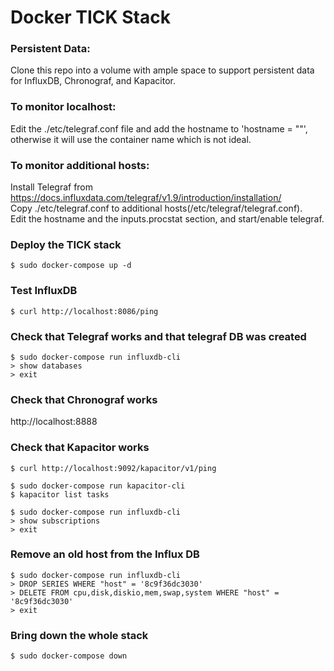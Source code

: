 # Docker TICK Stack

### Persistent Data:
Clone this repo into a volume with ample space to support persistent data<br>
for InfluxDB, Chronograf, and Kapacitor.

### To monitor localhost:
Edit the ./etc/telegraf.conf file and add the hostname to 'hostname = ""',
otherwise it will use the container name which is not ideal.

### To monitor additional hosts:
Install Telegraf from https://docs.influxdata.com/telegraf/v1.9/introduction/installation/<br>
Copy ./etc/telegraf.conf to additional hosts(/etc/telegraf/telegraf.conf).<br>
Edit the hostname and the inputs.procstat section, and start/enable telegraf.


### Deploy the TICK stack
```
$ sudo docker-compose up -d
```


### Test InfluxDB
```
$ curl http://localhost:8086/ping
```


### Check that Telegraf works and that telegraf DB was created
```
$ sudo docker-compose run influxdb-cli
> show databases
> exit
```


### Check that Chronograf works
http://localhost:8888


### Check that Kapacitor works
```
$ curl http://localhost:9092/kapacitor/v1/ping
```

```
$ sudo docker-compose run kapacitor-cli
$ kapacitor list tasks
```

```
$ sudo docker-compose run influxdb-cli
> show subscriptions
> exit
```


### Remove an old host from the Influx DB
```
$ sudo docker-compose run influxdb-cli
> DROP SERIES WHERE "host" = '8c9f36dc3030'
> DELETE FROM cpu,disk,diskio,mem,swap,system WHERE "host" = '8c9f36dc3030'
> exit
```


### Bring down the whole stack
```
$ sudo docker-compose down
```

